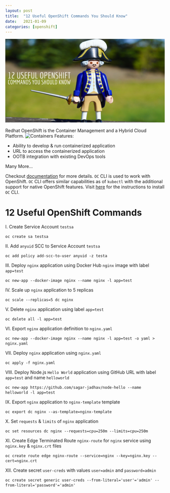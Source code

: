 ```yaml
---
layout: post
title:  "12 Useful OpenShift Commands You Should Know"
date:   2021-01-09
categories: [openshift]
---
```


![12 Useful OpenShift Commands You Should Know](https://raw.githubusercontent.com/sagar-jadhav/sagar-jadhav.github.io/master/static/img/_posts/openshift_commands.png)

Redhat OpenShift is the Container Management and a Hybrid Cloud Platform.
![Containers](https://media.giphy.com/media/cUMNWzWZ5n75LvcCIe/giphy.gif)
Features: 
- Ability to develop & run containerized application
- URL to access the containerized application
- OOTB integration with existing DevOps tools

Many More...

Checkout [documentation](https://docs.openshift.com/) for more details. `OC` CLI is used to work with OpenShift. `OC` CLI offers similar capabilities as of `kubectl` with the additional support for native OpenShift features. Visit [here](https://docs.openshift.com/container-platform/4.6/cli_reference/openshift_cli/getting-started-cli.html#installing-the-cli) for the instructions to install `OC` CLI.

# 12 Useful OpenShift Commands

I. Create Service Account `testsa`
````
oc create sa testsa
````
II. Add `anyuid` SCC to Service Account `testsa`
````
oc add policy add-scc-to-user anyuid -z testa
````
III. Deploy `nginx` application using Docker Hub `nginx` image with label `app=test`
````
oc new-app --docker-image nginx --name nginx -l app=test
````
IV. Scale up `nginx` application to 5 replicas
````
oc scale --replicas=5 dc nginx
````
V. Delete `nginx` application using label `app=test`
````
oc delete all -l app=test
````
VI. Export `nginx` application definition to `nginx.yaml`
````
oc new-app --docker-image nginx --name nginx -l app=test -o yaml > nginx.yaml
````
VII. Deploy `nginx` application using `nginx.yaml`
````
oc apply -f nginx.yaml
````
VIII. Deploy Node.js `Hello World` application using GitHub URL with label `app=test` and name `helloworld`
````
oc new-app https://github.com/sagar-jadhav/node-hello --name helloworld -l app=test
````
IX. Export `nginx` application to `nginx-template` template
````
oc export dc nginx --as-template=nginx-template
````
X. Set `requests` & `limits` of `nginx` application
````
oc set resources dc nginx --requests=cpu=250m --limits=cpu=250m
````
XI. Create Edge Terminated Route `nginx-route` for `nginx` service using `nginx.key` & `nginx.crt` files
````
oc create route edge nginx-route --service=nginx --key=nginx.key --cert=nginx.crt
````
XII. Create secret `user-creds` with values `user=admin` and `password=admin`
````
oc create secret generic user-creds --from-literal='user'='admin' --from-literal='password'='admin'
````